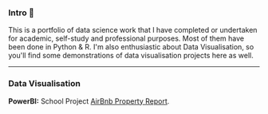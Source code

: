 ### Intro 👋
This is a portfolio of data science work that I have completed or undertaken for academic, self-study and professional purposes. 
Most of them have been done in Python & R. I'm also enthusiastic about Data Visualisation, so you'll find some demonstrations of data visualisation projects here as well.

---
### Data Visualisation 


**PowerBI:** 
School Project [AirBnb Property Report](https://app.powerbi.com/view?r=eyJrIjoiMjMxZmI2MmItZDM3My00OWUxLWFkODYtZThiNzFkNjRmYzUwIiwidCI6IjQ4ZWY5ODQxLTNhYjMtNDE3YS04OTY1LTM5MmViODcwMzI4OCJ9&pageName=ReportSectionf03fadb55b28cc071cda&).



<!--


- 🔭 I’m currently working on ...
- 🌱 I’m currently learning ...
- 👯 I’m looking to collaborate on ...
- 🤔 I’m looking for help with ...
- 💬 Ask me about ...
- 📫 How to reach me: ...
- ⚡ Fun fact: ...
-->
